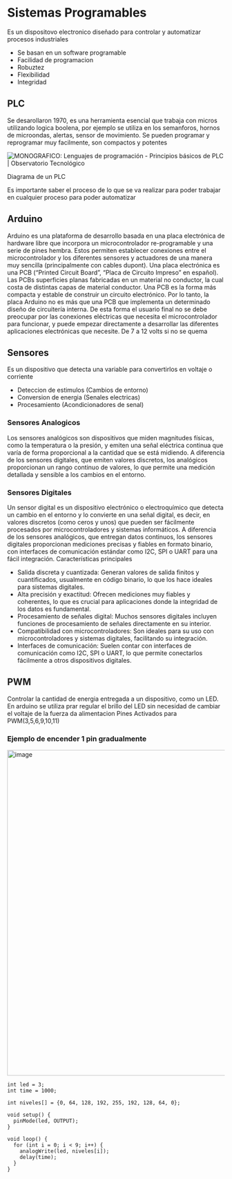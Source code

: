 # Sistemas Programables
Es un dispositovo electronico diseñado para controlar y automatizar procesos industriales
* Se basan en un software programable
* Facilidad de programacion
* Robuztez
* Flexibilidad
* Integridad

## PLC
Se desarollaron 1970, es una herramienta esencial que trabaja con micros utilizando logica boolena, por ejemplo se utiliza en los semanforos, hornos de microondas, alertas, sensor de movimiento.
Se pueden programar y reprogramar muy facilmente, son compactos y potentes

![MONOGRAFICO: Lenguajes de programación - Principios básicos de PLC |  Observatorio Tecnológico](https://encrypted-tbn0.gstatic.com/images?q=tbn:ANd9GcQRb_12VkocjMgk-QvllVoh_bk1Xu3T7oiVVw&s)

Diagrama de un PLC

Es importante saber el proceso de lo que se va realizar para poder trabajar en cualquier proceso para poder automatizar

## Arduino
Arduino es una plataforma de desarrollo basada en una placa electrónica de hardware libre que incorpora un microcontrolador re-programable y una serie de pines hembra. Estos permiten establecer conexiones entre el microcontrolador y los diferentes sensores y actuadores de una manera muy sencilla (principalmente con cables dupont).
Una placa electrónica es una PCB (“Printed Circuit Board”, “Placa de Circuito Impreso” en español). Las PCBs superficies planas fabricadas en un material no conductor, la cual costa de distintas capas de material conductor. Una PCB es la forma más compacta y estable de construir un circuito electrónico. Por lo tanto, la placa Arduino no es más que una PCB que implementa un determinado diseño de circuitería interna. De esta forma el usuario final no se debe preocupar por las conexiones eléctricas que necesita el microcontrolador para funcionar, y puede empezar directamente a desarrollar las diferentes aplicaciones electrónicas que necesite.
De 7 a 12 volts si no se quema 
## Sensores 
Es un dispositivo que detecta una variable para convertirlos en voltaje o corriente
* Deteccion de estimulos (Cambios de entorno)
* Conversion de energia (Senales electricas)
* Procesamiento (Acondicionadores de senal)

### Sensores Analogicos
Los sensores analógicos son dispositivos que miden magnitudes físicas, como la temperatura o la presión, y emiten una señal eléctrica continua que varía de forma proporcional a la cantidad que se está midiendo. A diferencia de los sensores digitales, que emiten valores discretos, los analógicos proporcionan un rango continuo de valores, lo que permite una medición detallada y sensible a los cambios en el entorno. 
### Sensores Digitales
Un sensor digital es un dispositivo electrónico o electroquímico que detecta un cambio en el entorno y lo convierte en una señal digital, es decir, en valores discretos (como ceros y unos) que pueden ser fácilmente procesados por microcontroladores y sistemas informáticos. A diferencia de los sensores analógicos, que entregan datos continuos, los sensores digitales proporcionan mediciones precisas y fiables en formato binario, con interfaces de comunicación estándar como I2C, SPI o UART para una fácil integración. 
Características principales
* Salida discreta y cuantizada:
Generan valores de salida finitos y cuantificados, usualmente en código binario, lo que los hace ideales para sistemas digitales. 
* Alta precisión y exactitud:
Ofrecen mediciones muy fiables y coherentes, lo que es crucial para aplicaciones donde la integridad de los datos es fundamental. 
* Procesamiento de señales digital:
Muchos sensores digitales incluyen funciones de procesamiento de señales directamente en su interior. 
* Compatibilidad con microcontroladores:
Son ideales para su uso con microcontroladores y sistemas digitales, facilitando su integración. 
* Interfaces de comunicación:
Suelen contar con interfaces de comunicación como I2C, SPI o UART, lo que permite conectarlos fácilmente a otros dispositivos digitales. 

## PWM
Controlar la cantidad de energia entregada a un dispositivo, como un LED. En arduino se utiliza prar regular el brillo del LED sin necesidad de cambiar el voltaje de la fuerza da alimentacion
Pines Activados para PWM(3,5,6,9,10,11)
### Ejemplo de encender 1 pin gradualmente
<img width="664" height="754" alt="image" src="https://github.com/user-attachments/assets/85f048d5-0848-4a78-af6c-503c588eb912" />

```
int led = 3;
int time = 1000;

int niveles[] = {0, 64, 128, 192, 255, 192, 128, 64, 0}; 

void setup() {
  pinMode(led, OUTPUT);
}

void loop() {
  for (int i = 0; i < 9; i++) {   
    analogWrite(led, niveles[i]);
    delay(time);
  }
}
```



